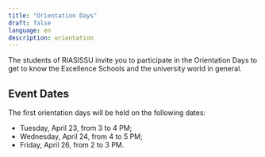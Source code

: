 ```yaml
---
title: "Orientation Days"
draft: false
language: en
description: orientation
---
```


The students of RIASISSU invite you to participate in the Orientation Days to get to know the Excellence Schools and the university world in general.

## Event Dates

The first orientation days will be held on the following dates:

- Tuesday, April 23, from 3 to 4 PM;
- Wednesday, April 24, from 4 to 5 PM;
- Friday, April 26, from 2 to 3 PM.
